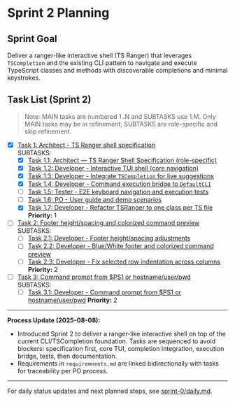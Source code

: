 # Sprint 2 Planning

## Sprint Goal
Deliver a ranger-like interactive shell (TS Ranger) that leverages `TSCompletion` and the existing CLI pattern to navigate and execute TypeScript classes and methods with discoverable completions and minimal keystrokes.

## Task List (Sprint 2)

> Note: MAIN tasks are numbered 1..N and SUBTASKS use 1.M. Only MAIN tasks may be in refinement; SUBTASKS are role-specific and skip refinement.

- [x] [Task 1: Architect - TS Ranger shell specification](./task-1.md)  
  SUBTASKS:
  - [x] [Task 1.1: Architect — TS Ranger Shell Specification (role-specific)](./task-1.1-architect-ranger-spec.md)
  - [x] [Task 1.2: Developer - Interactive TUI shell (core navigation)](./task-1.2-developer-ranger-tui.md)
  - [x] [Task 1.3: Developer - Integrate `TSCompletion` for live suggestions](./task-1.3-developer-completion-integration.md)
  - [x] [Task 1.4: Developer - Command execution bridge to `DefaultCLI`](./task-1.4-developer-execution-bridge.md)
  - [ ] [Task 1.5: Tester - E2E keyboard navigation and execution tests](./task-1.5-tester-e2e-tests.md)
  - [ ] [Task 1.6: PO - User guide and demo scenarios](./task-1.6-po-user-guide.md)
  - [x] [Task 1.7: Developer - Refactor TSRanger to one class per TS file](./task-1.7-developer-refactor-tsranger.md)
  **Priority:** 1
- [ ] [Task 2: Footer height/spacing and colorized command preview](./task-2.md)  
  SUBTASKS:
  - [ ] [Task 2.1: Developer - Footer height/spacing adjustments](./task-2.1-developer-footer-height-and-spacing.md)
  - [ ] [Task 2.2: Developer - Blue/White footer and colorized command preview](./task-2.2-developer-footer-and-color-preview.md)
  - [ ] [Task 2.3: Developer - Fix selected row indentation across columns](./task-2.3-developer-fix-selected-row-indentation.md)
  **Priority:** 2
- [ ] [Task 3: Command prompt from $PS1 or hostname/user/pwd](./task-3.md)  
  SUBTASKS:
  - [ ] [Task 3.1: Developer - Command prompt from $PS1 or hostname/user/pwd](./task-3.1-developer-command-prompt-ps1.md)
  **Priority:** 2

---

**Process Update (2025-08-08):**
- Introduced Sprint 2 to deliver a ranger-like interactive shell on top of the current CLI/TSCompletion foundation. Tasks are sequenced to avoid blockers: specification first, core TUI, completion integration, execution bridge, tests, then documentation.
- Requirements in `requiremnents.md` are linked bidirectionally with tasks for traceability per PO process.

---

For daily status updates and next planned steps, see [sprint-0/daily.md](../sprint-0/daily.md).